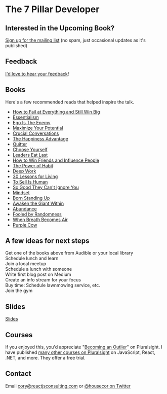 # The 7 Pillar Developer

## Interested in the Upcoming Book?

[Sign up for the mailing list](https://docs.google.com/forms/d/e/1FAIpQLScq4ipx1Qgi45GIbwL02UauwxDo2rsuCnyAoXc3O8_yT8EYHA/viewform?usp=sf_link) (no spam, just occasional updates as it's published)

## Feedback

[I'd love to hear your feedback](https://docs.google.com/forms/d/e/1FAIpQLScq4ipx1Qgi45GIbwL02UauwxDo2rsuCnyAoXc3O8_yT8EYHA/viewform?usp=sf_link)!

## Books

Here's a few recommended reads that helped inspire the talk.

- [How to Fail at Everything and Still Win Big](https://www.goodreads.com/book/show/17859574-how-to-fail-at-almost-everything-and-still-win-big)
- [Essentialism](https://www.goodreads.com/book/show/18077875-essentialism)
- [Ego Is The Enemy](https://www.goodreads.com/book/show/27036528-ego-is-the-enemy)
- [Maximize Your Potential](https://www.goodreads.com/book/show/17944645-maximize-your-potential?from_search=true)
- [Crucial Conversations](https://www.goodreads.com/book/show/15014.Crucial_Conversations)
- [The Happiness Advantage](https://www.goodreads.com/book/show/9484114-the-happiness-advantage)
- [Quitter](https://www.goodreads.com/book/show/10836740-quitter)  
- [Choose Yourself](https://www.goodreads.com/book/show/17977529-choose-yourself)
- [Leaders Eat Last](https://www.goodreads.com/book/show/16144853-leaders-eat-last)
- [How to Win Friends and Influence People](https://www.goodreads.com/book/show/4865.How_to_Win_Friends_and_Influence_People)
- [The Power of Habit](https://www.goodreads.com/book/show/12609433-the-power-of-habit)
- [Deep Work](https://www.goodreads.com/book/show/25744928-deep-work)
- [30 Lessons for Living](https://www.goodreads.com/book/show/11376196-30-lessons-for-living)
- [To Sell Is Human](https://www.goodreads.com/book/show/13593553-to-sell-is-human)
- [So Good They Can't Ignore You](https://www.goodreads.com/book/show/13525945-so-good-they-can-t-ignore-you)
- [Mindset](https://www.goodreads.com/book/show/40745.Mindset)
- [Born Standing Up](https://www.goodreads.com/book/show/773858.Born_Standing_Up)
- [Awaken the Giant Within](https://www.goodreads.com/book/show/22267078-re-awaken-the-giant-within)
- [Abundance](https://www.goodreads.com/book/show/13187824-abundance)
- [Fooled by Randomness](https://www.goodreads.com/book/show/38315.Fooled_by_Randomness)
- [When Breath Becomes Air](https://www.goodreads.com/book/show/25899336-when-breath-becomes-air)
- [Purple Cow](https://www.goodreads.com/book/show/641604.Purple_Cow)

## A few ideas for next steps

Get one of the books above from Audible or your local library  
Schedule lunch and learn  
Join a local meetup  
Schedule a lunch with someone  
Write first blog post on Medium  
Create an info stream for your focus  
Buy time: Schedule lawnmowing service, etc.  
Join the gym  

## Slides

[Slides](https://www.dropbox.com/s/g9iffkcv8rkj95q/The%207%20Pillar%20Developer.pptx?dl=0)

## Courses

If you enjoyed this, you'd appreciate "[Becoming an Outlier](https://app.pluralsight.com/library/courses/career-reboot-for-developer-mind)" on Pluralsight. I have published [many other courses on Pluralsight](https://app.pluralsight.com/profile/author/cory-house) on JavaScript, React, .NET, and more. They offer a free trial.

## Contact

Email cory@reactjsconsulting.com or [@housecor on Twitter](http://twitter.com/housecor)


